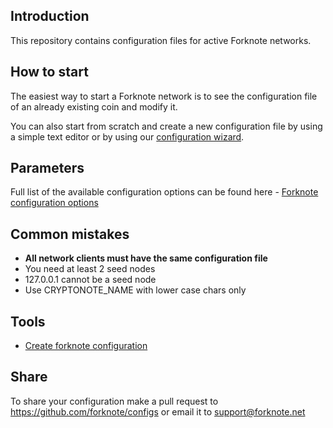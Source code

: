 ## Introduction

This repository contains configuration files for active Forknote networks.


## How to start

The easiest way to start a Forknote network is to see the configuration file of an already existing coin and modify it.

You can also start from scratch and create a new configuration file by using a simple text editor or by using our [configuration wizard](http://forknote.net/create/#/).


## Parameters

Full list of the available configuration options can be found here - [Forknote configuration options](http://forknote.net/documentation/daemon/#blockchain-options)


## Common mistakes

* **All network clients must have the same configuration file**
* You need at least 2 seed nodes
* 127.0.0.1 cannot be a seed node
* Use CRYPTONOTE_NAME with lower case chars only


## Tools

* [Create forknote configuration](http://forknote.net/create/#/)


## Share

To share your configuration make a pull request to https://github.com/forknote/configs or email it to support@forknote.net
